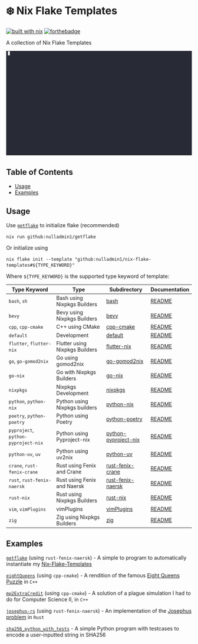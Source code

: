 # ❄️ Nix Flake Templates

[![built with nix](https://builtwithnix.org/badge.svg)](https://builtwithnix.org) [![forthebadge](https://forthebadge.com/images/badges/0-percent-optimized.svg)](https://forthebadge.com)

A collection of Nix Flake Templates

![demo](./demo.gif)

## Table of Contents

- [Usage](#usage)
- [Examples](#examples)

## Usage

Use [`getflake`](https://github.com/nulladmin1/getflake) to initialize flake (recommended)

```shell
nix run github:nulladmin1/getflake
```

Or initialize using

```shell
nix flake init --template "github:nulladmin1/nix-flake-templates#${TYPE_KEYWORD}"
```

Where `${TYPE_KEYWORD}` is the supported type keyword of template:

| Type Keyword                        | Type                           | Subdirectory                                 | Documentation                            |
| ----------------------------------- | ------------------------------ | -------------------------------------------- | ---------------------------------------- |
| `bash`, `sh`                        | Bash using Nixpkgs Builders    | [bash](bash)                                 | [README](bash/README.md)                 |
| `bevy`                              | Bevy using Nixpkgs Builders    | [bevy](bevy)                                 | [README](bevy/README.md)                 |
| `cpp`, `cpp-cmake`                  | C++ using CMake                | [cpp-cmake](cpp-cmake)                       | [README](cpp-cmake/README.md)            |
| `default`                           | Development                    | [default](default)                           | [README](default/README.md)              |
| `flutter`, `flutter-nix`            | Flutter using Nixpkgs Builders | [flutter-nix](flutter-nix)                   | [README](flutter-nix/README.md)          |
| `go`, `go-gomod2nix`                | Go using gomod2nix             | [go-gomod2nix](go-gomod2nix)                 | [README](go-gomod2nix/README.md)         |
| `go-nix`                            | Go with Nixpkgs Builders       | [go-nix](go-nix)                             | [README](go-nix/README.md)               |
| `nixpkgs`                           | Nixpkgs Development            | [nixpkgs](nixpkgs)                           | [README](nixpkgs/README.md)              |
| `python`, `python-nix`              | Python using Nixpkgs builders  | [python-nix](python-nix)                     | [README](python-nix/README.md)           |
| `poetry`, `python-poetry`           | Python using Poetry            | [python-poetry](python-poetry)               | [README](python-poetry/README.md)        |
| `pyproject`, `python-pyproject-nix` | Python using Pyproject-nix     | [python-pyproject-nix](python-pyproject-nix) | [README](python-pyproject-nix/README.md) |
| `python-uv`, `uv`                   | Python using uv2nix            | [python-uv](python-uv)                       | [README](python-uv/README.md)            |
| `crane`, `rust-fenix-crane`         | Rust using Fenix and Crane     | [rust-fenix-crane](rust-fenix-crane)         | [README](rust-fenix-crane/README.md)     |
| `rust`, `rust-fenix-naersk`         | Rust using Fenix and Naersk    | [rust-fenix-naersk](rust-fenix-naersk)       | [README](rust-fenix-naersk/README.md)    |
| `rust-nix`                          | Rust using Nixpkgs Builders    | [rust-nix](rust-nix)                         | [README](rust-nix/README.md)             |
| `vim`, `vimPlugins`                 | vimPlugins                     | [vimPlugins](vimPlugins)                     | [README](vimPlugins/README.md)           |
| `zig`                               | Zig using Nixpkgs Builders     | [zig](zig)                                   | [README](zig/README.md)                  |

## Examples

[`getflake`](https://github.com/nulladmin1/getflake) (using `rust-fenix-naersk`) - A simple to program to automatically instantiate my [Nix-Flake-Templates](https://github.com/nulladmin1/nix-flake-templates)

[`eightQueens`](https://github.com/nulladmin1/eightQueens) (using `cpp-cmake`) - A rendition of the famous [Eight Queens Puzzle](https://en.wikipedia.org/wiki/Eight_queens_puzzle) in `C++`

[`mp2ExtraCredit`](https://github.com/nulladmin1/eightQueens) (using `cpp-cmake`) - A solution of a plague simulation I had to do for Computer Science II, in `C++`

[`josephus-rs`](https://github.com/nulladmin1/josephus-rs) (using `rust-fenix-naersk`) - An implementation of the [Josephus problem](https://en.wikipedia.org/wiki/Josephus_problem) in `Rust`

[`sha256_python_with_tests`](examples/sha256_python_with_tests) - A simple Python program with testcases to encode a user-inputted string in SHA256

